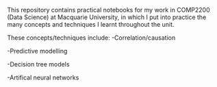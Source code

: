 This repository contains practical notebooks for my work in COMP2200 (Data Science) at Macquarie University, in which I put into practice the many concepts and techniques I learnt throughout the unit.

These concepts/techniques include:
-Correlation/causation

-Predictive modelling

-Decision tree models

-Artifical neural networks
